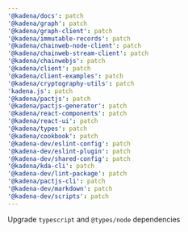 ```yaml
---
'@kadena/docs': patch
'@kadena/graph': patch
'@kadena/graph-client': patch
'@kadena/immutable-records': patch
'@kadena/chainweb-node-client': patch
'@kadena/chainweb-stream-client': patch
'@kadena/chainwebjs': patch
'@kadena/client': patch
'@kadena/client-examples': patch
'@kadena/cryptography-utils': patch
'kadena.js': patch
'@kadena/pactjs': patch
'@kadena/pactjs-generator': patch
'@kadena/react-components': patch
'@kadena/react-ui': patch
'@kadena/types': patch
'@kadena/cookbook': patch
'@kadena-dev/eslint-config': patch
'@kadena-dev/eslint-plugin': patch
'@kadena-dev/shared-config': patch
'@kadena/kda-cli': patch
'@kadena-dev/lint-package': patch
'@kadena/pactjs-cli': patch
'@kadena-dev/markdown': patch
'@kadena-dev/scripts': patch
---
```


Upgrade `typescript` and `@types/node` dependencies
